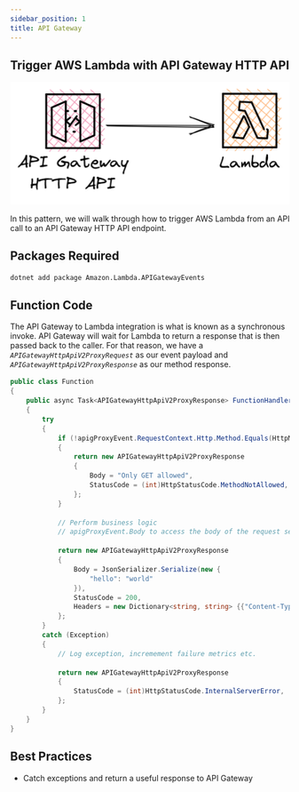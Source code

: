 ```yaml
---
sidebar_position: 1
title: API Gateway
---
```


## Trigger AWS Lambda with API Gateway HTTP API

![API Gateway to AWS Lambda diagram](/img/event-sources/api-gw-http-lambda.png)

In this pattern, we will walk through how to trigger AWS Lambda from an API call to an API Gateway HTTP API endpoint.

## Packages Required

```bash install
dotnet add package Amazon.Lambda.APIGatewayEvents
```

## Function Code

The API Gateway to Lambda integration is what is known as a synchronous invoke. API Gateway will wait for Lambda to return a response that is then passed back to the caller. For that reason, we have a _`APIGatewayHttpApiV2ProxyRequest`_ as our event payload and _`APIGatewayHttpApiV2ProxyResponse`_ as our method response.

```c# Function.cs
public class Function
{
    public async Task<APIGatewayHttpApiV2ProxyResponse> FunctionHandler(APIGatewayHttpApiV2ProxyRequest apigProxyEvent, ILambdaContext context)
    {
        try
        {
            if (!apigProxyEvent.RequestContext.Http.Method.Equals(HttpMethod.Get.Method))
            {
                return new APIGatewayHttpApiV2ProxyResponse
                {
                    Body = "Only GET allowed",
                    StatusCode = (int)HttpStatusCode.MethodNotAllowed,
                };
            }
    
            // Perform business logic
            // apigProxyEvent.Body to access the body of the request sent to API Gateway.
    
            return new APIGatewayHttpApiV2ProxyResponse
            {
                Body = JsonSerializer.Serialize(new {
                    "hello": "world"
                }),
                StatusCode = 200,
                Headers = new Dictionary<string, string> {{"Content-Type", "application/json"}}
            };
        }
        catch (Exception)
        {
            // Log exception, incremement failure metrics etc.
            
            return new APIGatewayHttpApiV2ProxyResponse
            {
                StatusCode = (int)HttpStatusCode.InternalServerError,
            };
        }
    }
}
```

## Best Practices

- Catch exceptions and return a useful response to API Gateway